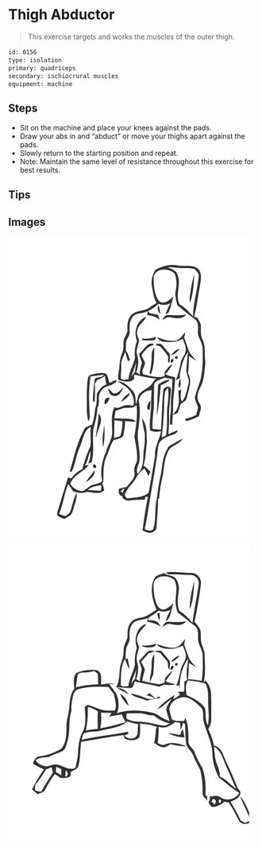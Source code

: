 # Thigh Abductor

> This exercise targets and works the muscles of the outer thigh.

``` 
id: 0156 
type: isolation 
primary: quadriceps 
secondary: ischiocrural muscles 
equipment: machine 
``` 


## Steps


 - Sit on the machine and place your knees against the pads.
 - Draw your abs in and “abduct” or move your thighs apart against the pads.
 - Slowly return to the starting position and repeat.
 - Note: Maintain the same level of resistance throughout this exercise for best results.

## Tips



## Images

![](./../svg/0156-relaxation.svg "")

![](./../svg/0156-tension.svg "")

